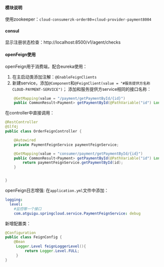 #### 模块说明
使用zookeeper：`cloud-consumerzk-order80`+`cloud-provider-payment8004`
#### consul
显示注册状态检查：http://localhost:8500/v1/agent/checks

#### openFeign使用
openFeign用于消费端，配合eureka使用：
1. 在主启动类添加注解：`@EnableFeignClients`
2. 新建service，添加`@Component`和`@FeignClient(value = "#服务提供方名称CLOUD-PAYMENT-SERVICE")`；
添加和服务提供方service相同的接口名称：
```java
    @GetMapping(value = "/payment/getPaymentById/{id}")
    public CommonResult<Payment> getPaymentById(@PathVariable("id") Long id);
```
在controller中直接调用：
```java
@RestController
@Slf4j
public class OrderFeignController {

    @Autowired
    private PaymentFeignService paymentFeignService;

    @GetMapping(value = "consumer/payment/getPaymentById/{id}")
    public CommonResult<Payment> getPaymentById(@PathVariable("id") Long id){
        return paymentFeignService.getPaymentById(id);
    }


}
```
openFeign日志增强:
在`application.yml`文件中添加：
```yaml
logging:
  level:
    #监控哪一个接口
    com.atguigu.springcloud.service.PaymentFeignService: debug

```
新增配置类：
```java
@Configuration
public class FeignConfig {
    @Bean
     Logger.Level feignLoggerLevel(){
         return Logger.Level.FULL;
     }
}
```